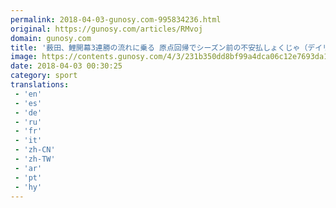 ```yaml
---
permalink: 2018-04-03-gunosy.com-995834236.html
original: https://gunosy.com/articles/RMvoj
domain: gunosy.com
title: '薮田、鯉開幕3連勝の流れに乗る 原点回帰でシーズン前の不安払しょくじゃ（デイリースポーツ） - グノシー'
image: https://contents.gunosy.com/4/3/231b350dd8bf99a4dca06c12e7693da1_content.jpg
date: 2018-04-03 00:30:25
category: sport
translations: 
 - 'en'
 - 'es'
 - 'de'
 - 'ru'
 - 'fr'
 - 'it'
 - 'zh-CN'
 - 'zh-TW'
 - 'ar'
 - 'pt'
 - 'hy'
---
```


